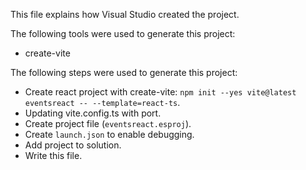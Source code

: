 This file explains how Visual Studio created the project.

The following tools were used to generate this project:

- create-vite

The following steps were used to generate this project:

- Create react project with create-vite: `npm init --yes vite@latest eventsreact -- --template=react-ts`.
- Updating vite.config.ts with port.
- Create project file (`eventsreact.esproj`).
- Create `launch.json` to enable debugging.
- Add project to solution.
- Write this file.
